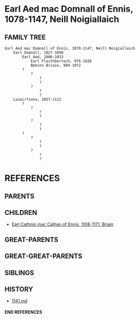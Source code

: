 # Earl Aed mac Domnall of Ennis, 1078-1147, Neill Noigiallaich

## FAMILY TREE
```
Earl Aed mac Domnall of Ennis, 1078-1147, Neill Noigiallaich
    Earl Domnall, 1027-1098
        Earl Aed, 1006-1033
            Earl Flaithbertach, 976-1036
            Bebinn Briain, 989-1072
        ?
            ?
                ?
                ?
            ?
                ?
                ?
    Lasairfiona, 1057-1112
        ?
            ?
                ?
                ?
            ?
                ?
                ?
        ?
            ?
                ?
                ?
            ?
                ?
                ?
```


# REFERENCES

## PARENTS 

## CHILDREN 
* [Earl Cathnio mac Cathan of Ennis, 1108-1171, Briain](cathnio_mac_cathan_1108.md)

## GREAT-PARENTS 

## GREAT-GREAT-PARENTS 
## SIBLINGS

 
## HISTORY
* [1141.md](../h/1141.md)

#### END REFERENCES
